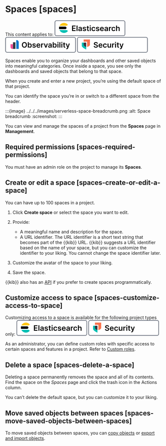 # Spaces [spaces]

This content applies to: [![Elasticsearch](../../../images/serverless-es-badge.svg "")](../../../solutions/search.md) [![Observability](../../../images/serverless-obs-badge.svg "")](../../../solutions/observability.md) [![Security](../../../images/serverless-sec-badge.svg "")](../../../solutions/security/elastic-security-serverless.md)

Spaces enable you to organize your dashboards and other saved objects into meaningful categories. Once inside a space, you see only the dashboards and saved objects that belong to that space.

When you create and enter a new project, you’re using the default space of that project.

You can identify the space you’re in or switch to a different space from the header.

:::{image} ../../../images/serverless-space-breadcrumb.png
:alt: Space breadcrumb
:screenshot:
:::

You can view and manage the spaces of a project from the **Spaces** page in **Management**.


## Required permissions [spaces-required-permissions]

You must have an admin role on the project to manage its **Spaces**.


## Create or edit a space [spaces-create-or-edit-a-space]

You can have up to 100 spaces in a project.

1. Click **Create space** or select the space you want to edit.
2. Provide:

    * A meaningful name and description for the space.
    * A URL identifier. The URL identifier is a short text string that becomes part of the {{kib}} URL. {{kib}} suggests a URL identifier based on the name of your space, but you can customize the identifier to your liking. You cannot change the space identifier later.

3. Customize the avatar of the space to your liking.
4. Save the space.

{{kib}} also has an [API](https://www.elastic.co/docs/api/doc/serverless/group/endpoint-spaces) if you prefer to create spaces programmatically.


## Customize access to space [spaces-customize-access-to-space]

Customizing access to a space is available for the following project types only: [![Elasticsearch](../../../images/serverless-es-badge.svg "")](../../../solutions/search.md) [![Security](../../../images/serverless-sec-badge.svg "")](../../../solutions/security/elastic-security-serverless.md)

As an administrator, you can define custom roles with specific access to certain spaces and features in a project. Refer to [Custom roles](../../../deploy-manage/users-roles/cloud-organization/user-roles.md).


## Delete a space [spaces-delete-a-space]

Deleting a space permanently removes the space and all of its contents. Find the space on the *Spaces* page and click the trash icon in the Actions column.

You can’t delete the default space, but you can customize it to your liking.


## Move saved objects between spaces [spaces-move-saved-objects-between-spaces]

To move saved objects between spaces, you can [copy objects](../../../explore-analyze/find-and-organize.md#saved-objects-copy-to-other-spaces) or [export and import objects](../../../explore-analyze/find-and-organize.md#saved-objects-import-and-export).
